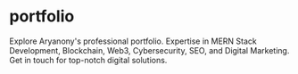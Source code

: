 # portfolio
Explore Aryanony's professional portfolio. Expertise in MERN Stack Development, Blockchain, Web3, Cybersecurity, SEO, and Digital Marketing. Get in touch for top-notch digital solutions.
